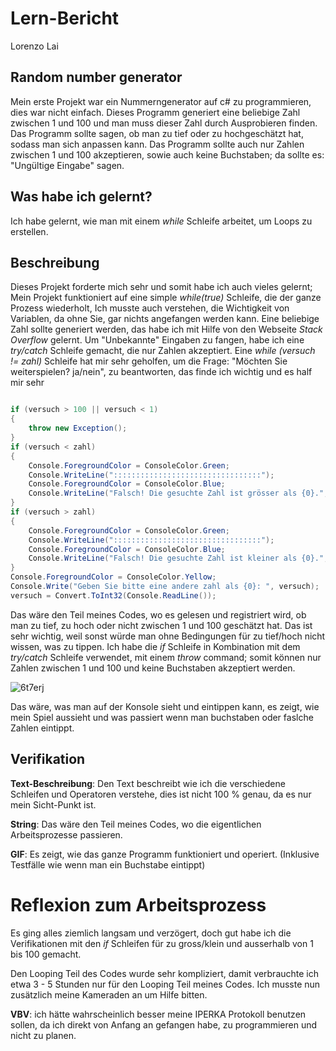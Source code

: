 # Lern-Bericht
Lorenzo Lai

## Random number generator

Mein erste Projekt war ein Nummerngenerator auf c# zu programmieren, dies war nicht einfach. Dieses Programm generiert eine beliebige Zahl zwischen 1 und 100 und man muss dieser Zahl durch Ausprobieren finden. Das Programm sollte sagen, ob man zu tief oder zu hochgeschätzt hat, sodass man sich anpassen kann. Das Programm sollte auch nur Zahlen zwischen 1 und 100 akzeptieren, sowie auch keine Buchstaben; da sollte es: "Ungültige Eingabe" sagen.

## Was habe ich gelernt?

Ich habe gelernt, wie man mit einem *while* Schleife arbeitet, um Loops zu erstellen.

## Beschreibung

Dieses Projekt forderte mich sehr und somit habe ich auch vieles gelernt; Mein Projekt funktioniert auf eine simple *while(true)* Schleife, die der ganze Prozess wiederholt, Ich musste auch verstehen, die Wichtigkeit von Variablen, da ohne Sie, gar nichts angefangen werden kann. Eine beliebige Zahl sollte generiert werden, das habe ich mit Hilfe von den Webseite *Stack Overflow* gelernt. Um "Unbekannte" Eingaben zu fangen, habe ich eine *try/catch* Schleife gemacht, die nur Zahlen akzeptiert. Eine *while (versuch != zahl)* Schleife hat mir sehr geholfen, um die Frage: "Möchten Sie weiterspielen? ja/nein", zu beantworten, das finde ich wichtig und es half mir sehr

```csharp

if (versuch > 100 || versuch < 1)
{
    throw new Exception();
}                      
if (versuch < zahl)
{
    Console.ForegroundColor = ConsoleColor.Green;
    Console.WriteLine(":::::::::::::::::::::::::::::::::");
    Console.ForegroundColor = ConsoleColor.Blue;
    Console.WriteLine("Falsch! Die gesuchte Zahl ist grösser als {0}.", versuch);
}
if (versuch > zahl)
{
    Console.ForegroundColor = ConsoleColor.Green;
    Console.WriteLine(":::::::::::::::::::::::::::::::::");
    Console.ForegroundColor = ConsoleColor.Blue;
    Console.WriteLine("Falsch! Die gesuchte Zahl ist kleiner als {0}.", versuch);
}
Console.ForegroundColor = ConsoleColor.Yellow;
Console.Write("Geben Sie bitte eine andere zahl als {0}: ", versuch);
versuch = Convert.ToInt32(Console.ReadLine());

```

Das wäre den Teil meines Codes, wo es gelesen und registriert wird, ob man zu tief, zu hoch oder nicht zwischen 1 und 100 geschätzt hat. Das ist sehr wichtig, weil sonst würde man ohne Bedingungen für zu tief/hoch nicht wissen, was zu tippen. Ich habe die *if* Schleife in Kombination mit dem *try/catch* Schleife verwendet, mit einem *throw* command; somit können nur Zahlen zwischen 1 und 100 und keine Buchstaben akzeptiert werden.

![6t7erj](https://user-images.githubusercontent.com/110893594/189854431-6d6ec39c-e6e1-4901-823f-dfe9528a1945.gif)

Das wäre, was man auf der Konsole sieht und eintippen kann, es zeigt, wie mein Spiel aussieht und was passiert wenn man buchstaben oder faslche Zahlen eintippt.

## Verifikation

**Text-Beschreibung**: Den Text beschreibt wie ich die verschiedene Schleifen und Operatoren verstehe, dies ist nicht 100 % genau, da es nur mein Sicht-Punkt ist.

**String**: Das wäre den Teil meines Codes, wo die eigentlichen Arbeitsprozesse passieren.

**GIF**: Es zeigt, wie das ganze Programm funktioniert und operiert. (Inklusive Testfälle wie wenn man ein Buchstabe eintippt)

# Reflexion zum Arbeitsprozess

Es ging alles ziemlich langsam und verzögert, doch gut habe ich die Verifikationen mit den *if* Schleifen für zu gross/klein und ausserhalb von 1 bis 100 gemacht.

Den Looping Teil des Codes wurde sehr kompliziert, damit verbrauchte ich etwa 3 - 5 Stunden nur für den Looping Teil meines Codes. Ich musste nun zusätzlich meine Kameraden an um Hilfe bitten.

**VBV**: ich hätte wahrscheinlich besser meine IPERKA Protokoll benutzen sollen, da ich direkt von Anfang an gefangen habe, zu programmieren und nicht zu planen.
